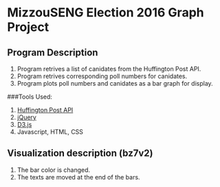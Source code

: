 # MizzouSENG Election 2016 Graph Project

## Program Description
1. Program retrives a list of canidates from the Huffington Post API. 
2. Program retrives corresponding poll numbers for canidates.
3. Program plots poll numbers and canidates as a bar graph for display.

###Tools Used:
 
1. [Huffington Post API](http://elections.huffingtonpost.com/pollster/api)
2. [jQuery](https://jquery.com/)
3. [D3.js](https://d3js.org)
4. Javascript, HTML, CSS

## Visualization description (bz7v2)

1. The bar color is changed.
2. The texts are moved at the end of the bars.
